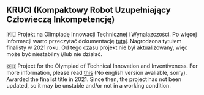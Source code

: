 ## KRUCI  (Kompaktowy Robot Uzupełniający Człowieczą Inkompetencję)

🇵🇱 Projekt na Olimpiadę Innowacji Technicznej i Wynalazczości. Po więcej informacji warto przeczytać dokumentację [tutaj](https://github.com/jakubbinieda/KRUCI/blob/main/KRUCI.pdf). Nagrodzona tytułem finalisty w 2021 roku. Od tego czasu projekt nie był aktualizowany, więc może być niestabilny i/lub nie działać.

🇬🇧 Project for the Olympiad of Technical Innovation and Inventiveness. For more information, please read [this](https://github.com/jakubbinieda/KRUCI/blob/main/KRUCI.pdf) (No english version avaliable, sorry). Awarded the finalist title in 2021. Since then, the project has not been updated, so it may be unstable and/or not in a working condition. 

